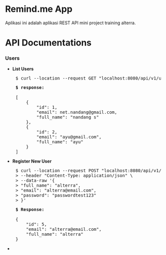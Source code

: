# Remind.me App
Aplikasi ini adalah aplikasi REST API mini project training alterra.

# API Documentations
### Users
- <strong>List Users</strong>

<pre>
    $ curl --location --request GET "localhost:8080/api/v1/users"`
</pre>
<pre>
    <b>$ response:</b>

    [
        {
            "id": 1,
            "email": net.nandang@gmail.com,
            "full_name": "nandang s"
        },
        {
            "id": 2,
            "email": "ayu@gmail.com",
            "full_name": "ayu"
        }
    ]
</pre>
- <strong>Register New User</strong>
<pre>
    $ curl --location --request POST "localhost:8080/api/v1/users" \
    > --header "Content-Type: application/json" \
    > --data-raw '{
    > "full_name": "alterra",
    > "email": "alterra@email.com",
    > "password": "passwordtest123"
    > }'
</pre>
<pre>
    <b>$ Response:</b>

    {
        "id": 5,
        "email": "alterra@email.com",
        "full_name": "alterra"
    }
</pre>
- 